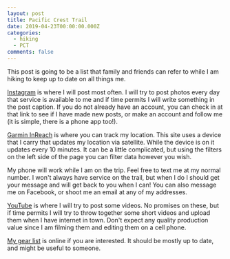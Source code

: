 ```yaml
---
layout: post
title: Pacific Crest Trail
date: 2019-04-23T00:00:00.000Z
categories:
  - hiking
  - PCT
comments: false
---
```


This post is going to be a list that family and friends can refer to while I am hiking to keep up to date on all things me.

[Instagram](https://instagram.com/mcknzcrg/) is where I will post most often. I will try to post photos every day that service is available to me and if time permits I will write something in the post caption. If you do not already have an account, you can check in at that link to see if I have made new posts, or make an account and follow me (it is simple, there is a phone app too!).

[Garmin InReach](https://us0-share.inreach.garmin.com/mackenzie) is where you can track my location. This site uses a device that I carry that updates my location via satellite. While the device is on it updates every 10 minutes. It can be a little complicated, but using the filters on the left side of the page you can filter data however you wish.

My phone will work while I am on the trip. Feel free to text me at my normal number. I won't always have service on the trail, but when I do I should get your message and will get back to you when I can! You can also message me on Facebook, or shoot me an email at any of my addresses. 

[YouTube](https://www.youtube.com/channel/UC56rlNvNKwId5vEv5SKCEnA) is where I will try to post some videos. No promises on these, but if time permits I will try to throw together some short videos and upload them when I have internet in town. Don't expect any quality production value since I am filming them and editing them on a cell phone.

[My gear list](https://lighterpack.com/r/4qykgn) is online if you are interested. It should be mostly up to date, and might be useful to someone.
